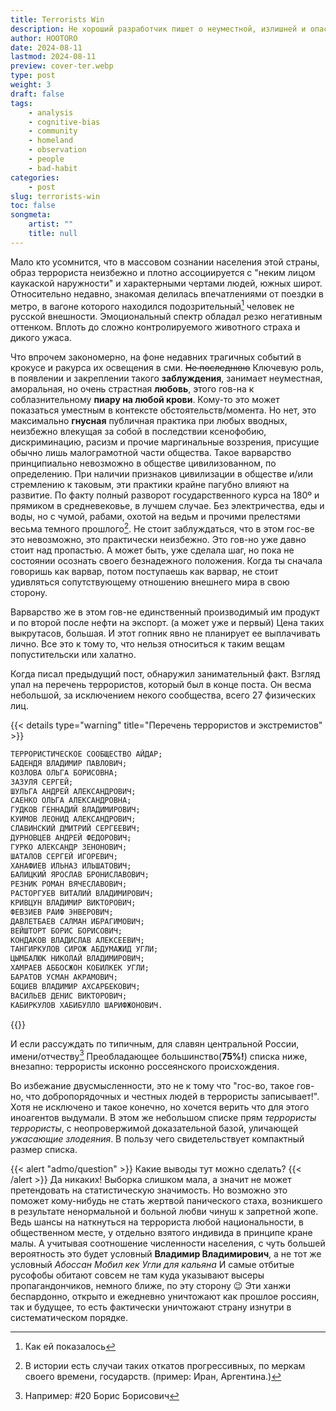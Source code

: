 ```yaml
---
title: Terrorists Win
description: Не хороший разработчик пишет о неуместной, излишней и опасной любви к стереотипам...
author: HOOTORO
date: 2024-08-11
lastmod: 2024-08-11
preview: cover-ter.webp
type: post
weight: 3
draft: false
tags:
    - analysis
    - cognitive-bias
    - community
    - homeland
    - observation
    - people
    - bad-habit
categories:
    - post
slug: terrorists-win
toc: false
songmeta:
    artist: ""
    title: null
---
```



Мало кто усомнится, что в массовом сознании населения этой страны, образ террориста неизбежно и плотно ассоциируется с "неким лицом каукаской наружности" и характерными чертами людей, южных широт.
Относительно недавно, знакомая делилась впечатлениями от поездки в метро, в вагоне которого находился подозрительный[^opi] человек не русской внешности. Эмоциональный спектр обладал резко негативным оттенком. Вплоть до сложно контролируемого животного страха и дикого ужаса.

Что впрочем закономерно, на фоне недавних трагичных событий в крокусе и ракурса их освещения в сми. ~~Не последнюю~~ Ключевую роль, в появлении и закреплении такого **заблуждения**, занимает неуместная, аморальная, но очень страстная **любовь**, этого гов-на к соблазнительному **пиару на любой крови**. Кому-то это может показаться уместным в контексте обстоятельств/момента. Но нет, это максимально **гнусная** публичная практика при любых вводных, неизбежно влекущая за собой в последствии ксенофобию, дискриминацию, расизм и прочие маргинальные воззрения, присущие обычно лишь малограмотной части общества.
Такое варварство принципиально невозможно в обществе цивилизованном, по определению.
При наличии признаков цивилизации в обществе и/или стремлению к таковым, эти практики крайне пагубно влияют на развитие.
По факту полный разворот государственного курса на 180º и прямиком в средневековье, в лучшем случае. Без электричества, еды и воды, но с чумой, рабами, охотой на ведьм и прочими прелестями весьма темного прошлого[^past].
Не стоит заблуждаться, что в этом гос-ве это невозможно, это практически неизбежно.
Это гов-но уже давно стоит над пропастью. А может быть, уже сделала шаг, но пока не состоянии осознать своего безнадежного положения.
Когда ты сначала говоришь как варвар, потом поступаешь как варвар, не стоит удивляться сопутствующему отношению внешнего мира в свою сторону.

Варварство же в этом гов-не единственный производимый им продукт и по второй после нефти на экспорт. (а может уже и первый)
Цена таких выкрутасов, большая. И этот гопник явно не планирует ее выплачивать лично.
Все это к тому то, что нельзя относиться к таким вещам попустительски или халатно.

Когда писал предыдущий пост, обнаружил занимательный факт.
Взгляд упал на перечень террористов, который был в конце поста.
Он весма небольшой, за исключением некого сообщества, всего 27 физических лиц.

{{< details type="warning" title="Перечень террористов и экстремистов" >}}

```md {lineNos=inline}
ТЕРРОРИСТИЧЕСКОЕ СООБЩЕСТВО АЙДАР;
БАДЕНДЯ ВЛАДИМИР ПАВЛОВИЧ;
КОЗЛОВА ОЛЬГА БОРИСОВНА;
ЗАЗУЛЯ СЕРГЕЙ;
ШУЛЬГА АНДРЕЙ АЛЕКСАНДРОВИЧ;
САЕНКО ОЛЬГА АЛЕКСАНДРОВНА;
ГУДКОВ ГЕННАДИЙ ВЛАДИМИРОВИЧ;
КУИМОВ ЛЕОНИД АЛЕКСАНДРОВИЧ;
СЛАВИНСКИЙ ДМИТРИЙ СЕРГЕЕВИЧ;
ДУРНОВЦЕВ АНДРЕЙ ФЕДОРОВИЧ;
ГУРКО АЛЕКСАНДР ЗЕНОНОВИЧ;
ШАТАЛОВ СЕРГЕЙ ИГОРЕВИЧ;
ХАНАФИЕВ ИЛЬНАЗ ИЛЬШАТОВИЧ;
БАЛИЦКИЙ ЯРОСЛАВ БРОНИСЛАВОВИЧ;
РЕЗНИК РОМАН ВЯЧЕСЛАВОВИЧ;
РАСТОРГУЕВ ВИТАЛИЙ ВЛАДИМИРОВИЧ;
КРИВЦУН ВЛАДИМИР ВИКТОРОВИЧ;
ФЕВЗИЕВ РАИФ ЭНВЕРОВИЧ;
ДАВЛЕТБАЕВ САЛМАН ИБРАГИМОВИЧ;
ВЕЙШТОРТ БОРИС БОРИСОВИЧ;
КОНДАКОВ ВЛАДИСЛАВ АЛЕКСЕЕВИЧ;
ТАНГИРКУЛОВ СИРОЖ АБДУМАЖИД УГЛИ;
ЦЫМБАЛЮК НИКОЛАЙ ВЛАДИМИРОВИЧ;
ХАМРАЕВ АББОСЖОН КОБИЛКЕК УГЛИ;
БАРАТОВ УСМАН АКРАМОВИЧ;
БОЦИЕВ ВЛАДИМИР АХСАРБЕКОВИЧ;
ВАСИЛЬЕВ ДЕНИС ВИКТОРОВИЧ;
КАБИРКУЛОВ ХАБИБУЛЛО ШАРИФЖОНОВИЧ.
```

{{</details>}}

И если рассуждать по типичным, для славян центральной России, имени/отчеству[^cake]
Преобладающее большинство(**75%!**) списка ниже, внезапно:
террористы исконно россеянского происхождения.

Во избежание двусмысленности, это не к тому что "гос-во, такое гов-но, что добропорядочных и честных людей в террористы записывает!".
Хотя не исключено и такое конечно, но хочется верить что для этого иноагентов выдумали. В этом же небольшом списке прям _террористы террористы_, с неопровержимой доказательной базой, уличающей _ужасающие злодеяния_. В пользу чего свидетельствует компактный размер списка.

{{< alert "admo/question" >}}
Какие выводы тут можно сделать?
{{< /alert >}}
Да никаких!
Выборка слишком мала, а значит не может претендовать на статистическую значимость.
Но возможно это поможет кому-нибудь не стать жертвой панического стаха, возникшего в результате ненормальной и больной любви чинуш к запретной жопе.
Ведь шансы на наткнуться на террориста любой национальности, в общественном месте, у отдельно взятого индивида в принципе кране малы.
А учитывая соотношение численности населения, с чуть большей вероятность это будет условный **Владимир Владимирович**, а не тот же условный _Абоссан Мобил кек Угли для кальяна_
И самые отбитые русофобы обитают совсем не там куда указывают высеры пропагандончиков, немного ближе, по эту сторону :wink: Эти ханжи беспардонно, открыто и ежедневно уничтожают как прошлое россиян, так и будущее, то есть фактически уничтожают страну изнутри в систематическом порядке.

[^cake]: Например: #20 Борис Борисович
[^past]: В истории есть случаи таких откатов прогрессивных, по меркам своего времени, государств. (пример: Иран, Аргентина.)
[^opi]: Как ей показалось
